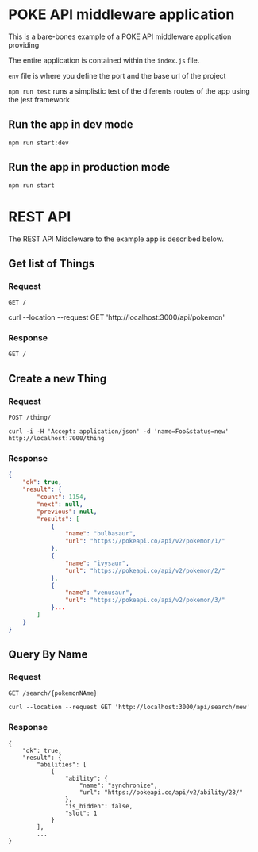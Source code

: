 # POKE API middleware application

This is a bare-bones example of a POKE API middleware application providing

The entire application is contained within the `index.js` file.

`env` file is where you define the port and the base url of the project

`npm run test` runs a simplistic test of the diferents routes of the app using the jest framework

## Run the app in dev mode

    npm run start:dev

## Run the app in production mode

    npm run start

# REST API

The REST API Middleware to the example app is described below.

## Get list of Things

### Request

`GET /`

curl --location --request GET 'http://localhost:3000/api/pokemon'

### Response

`GET /`


## Create a new Thing

### Request

`POST /thing/`

    curl -i -H 'Accept: application/json' -d 'name=Foo&status=new' http://localhost:7000/thing

### Response

```json
{
    "ok": true,
    "result": {
        "count": 1154,
        "next": null,
        "previous": null,
        "results": [
            {
                "name": "bulbasaur",
                "url": "https://pokeapi.co/api/v2/pokemon/1/"
            },
            {
                "name": "ivysaur",
                "url": "https://pokeapi.co/api/v2/pokemon/2/"
            },
            {
                "name": "venusaur",
                "url": "https://pokeapi.co/api/v2/pokemon/3/"
            }...
        ]
    }
}
```

## Query By Name

### Request

`GET /search/{pokemonNAme}`

    curl --location --request GET 'http://localhost:3000/api/search/mew'

### Response

```
{
    "ok": true,
    "result": {
        "abilities": [
            {
                "ability": {
                    "name": "synchronize",
                    "url": "https://pokeapi.co/api/v2/ability/28/"
                },
                "is_hidden": false,
                "slot": 1
            }
        ],
        ...
}
```

